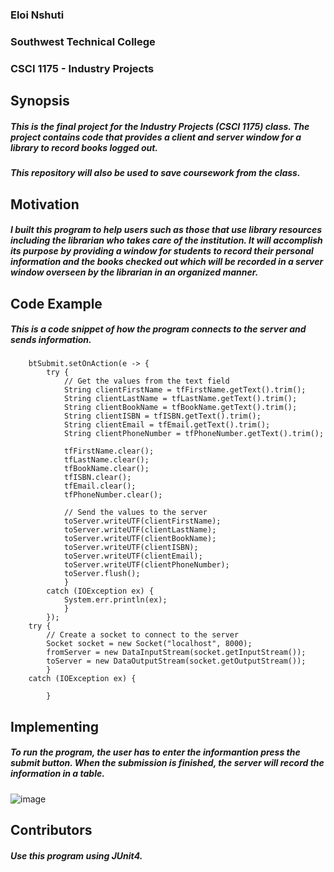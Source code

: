 ### Eloi Nshuti
### Southwest Technical College
### CSCI 1175 - Industry Projects

## **Synopsis**
##### This is the final project for the Industry Projects (CSCI 1175) class. The project contains code that provides a client and server window for a library to record books logged out.
##### This repository will also be used to save coursework from the class.

## **Motivation**
##### I built this program to help users such as  those that use library resources including the librarian who takes care of the institution. It will accomplish its purpose by providing a window for students to record their personal information and the books checked out which will be recorded in a server window overseen by the librarian in  an organized manner.

## **Code Example**
##### This is a code snippet of how the program connects to the server and sends information.
```
    btSubmit.setOnAction(e -> {
    	try {
    		// Get the values from the text field   		
			String clientFirstName = tfFirstName.getText().trim();
			String clientLastName = tfLastName.getText().trim();
			String clientBookName = tfBookName.getText().trim();
			String clientISBN = tfISBN.getText().trim();
			String clientEmail = tfEmail.getText().trim();
			String clientPhoneNumber = tfPhoneNumber.getText().trim();
			
			tfFirstName.clear();
			tfLastName.clear();
			tfBookName.clear();
			tfISBN.clear();
			tfEmail.clear();
			tfPhoneNumber.clear();
			
    		// Send the values to the server
    		toServer.writeUTF(clientFirstName);
    		toServer.writeUTF(clientLastName);
    		toServer.writeUTF(clientBookName);
    		toServer.writeUTF(clientISBN);
    		toServer.writeUTF(clientEmail);
    		toServer.writeUTF(clientPhoneNumber);
    		toServer.flush();
    		}
    	catch (IOException ex) {
    		System.err.println(ex);
    		}
    	});
    try {
    	// Create a socket to connect to the server
    	Socket socket = new Socket("localhost", 8000);   	
    	fromServer = new DataInputStream(socket.getInputStream());
    	toServer = new DataOutputStream(socket.getOutputStream());
    	}
    catch (IOException ex) {
    	
    	}  
```
## **Implementing**
##### To run the program, the user has to enter the informantion press the submit button. When the submission is finished, the server will record the information in a table.

![image](https://user-images.githubusercontent.com/112521045/205109162-e4330f6f-0c86-4578-a711-049aa445d953.png)

## **Contributors**
##### Use this program using JUnit4.
